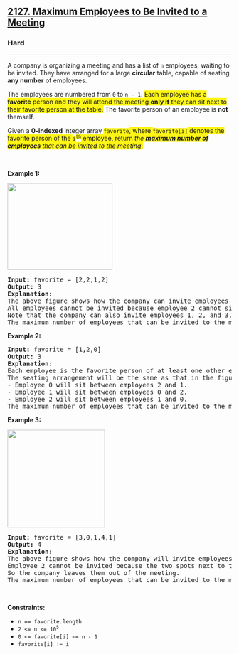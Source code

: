 <h2><a href="https://leetcode.com/problems/maximum-employees-to-be-invited-to-a-meeting/">2127. Maximum Employees to Be Invited to a Meeting</a></h2><h3>Hard</h3><hr><div><p>A company is organizing a meeting and has a list of <code>n</code> employees, waiting to be invited. They have arranged for a large <strong>circular</strong> table, capable of seating <strong>any number</strong> of employees.</p>

<p>The employees are numbered from <code>0</code> to <code>n - 1</code>. <span class="highlighter--highlighted" data-highlight-id="0" style="background-color: rgb(255, 246, 21); color: inherit;">Each employee has a </span><strong><span class="highlighter--highlighted" data-highlight-id="0" style="background-color: rgb(255, 246, 21); color: inherit;">favorite</span></strong><span class="highlighter--highlighted" data-highlight-id="0" style="background-color: rgb(255, 246, 21); color: inherit;"> person and they will attend the meeting </span><strong><span class="highlighter--highlighted" data-highlight-id="0" style="background-color: rgb(255, 246, 21); color: inherit;">only if</span></strong><span class="highlighter--highlighted" data-highlight-id="0" style="background-color: rgb(255, 246, 21); color: inherit;"> they can sit next to their favorite person at the table.</span> The favorite person of an employee is <strong>not</strong> themself.</p>

<p>Given a <strong>0-indexed</strong> integer array <code><span class="highlighter--highlighted" data-highlight-id="1" style="background-color: rgb(255, 246, 21); color: inherit;">favorite</span></code><span class="highlighter--highlighted" data-highlight-id="1" style="background-color: rgb(255, 246, 21); color: inherit;">, where </span><code><span class="highlighter--highlighted" data-highlight-id="1" style="background-color: rgb(255, 246, 21); color: inherit;">favorite[i]</span></code><span class="highlighter--highlighted" data-highlight-id="1" style="background-color: rgb(255, 246, 21); color: inherit;"> denotes the favorite person of the </span><code><span class="highlighter--highlighted" data-highlight-id="1" style="background-color: rgb(255, 246, 21); color: inherit;">i</span><sup><span class="highlighter--highlighted" data-highlight-id="1" style="background-color: rgb(255, 246, 21); color: inherit;">th</span></sup></code><span class="highlighter--highlighted" data-highlight-id="1" style="background-color: rgb(255, 246, 21); color: inherit;"> employee, return </span><em><span class="highlighter--highlighted" data-highlight-id="1" style="background-color: rgb(255, 246, 21); color: inherit;">the </span><strong><span class="highlighter--highlighted" data-highlight-id="1" style="background-color: rgb(255, 246, 21); color: inherit;">maximum number of employees</span></strong><span class="highlighter--highlighted" data-highlight-id="1" style="background-color: rgb(255, 246, 21); color: inherit;"> that can be invited to the meeting</span></em><span class="highlighter--highlighted" data-highlight-id="1" style="background-color: rgb(255, 246, 21); color: inherit;">.</span></p>

<p>&nbsp;</p>
<p><strong>Example 1:</strong></p>
<img alt="" src="https://assets.leetcode.com/uploads/2021/12/14/ex1.png" style="width: 236px; height: 195px;">
<pre><strong>Input:</strong> favorite = [2,2,1,2]
<strong>Output:</strong> 3
<strong>Explanation:</strong>
The above figure shows how the company can invite employees 0, 1, and 2, and seat them at the round table.
All employees cannot be invited because employee 2 cannot sit beside employees 0, 1, and 3, simultaneously.
Note that the company can also invite employees 1, 2, and 3, and give them their desired seats.
The maximum number of employees that can be invited to the meeting is 3. 
</pre>

<p><strong>Example 2:</strong></p>

<pre><strong>Input:</strong> favorite = [1,2,0]
<strong>Output:</strong> 3
<strong>Explanation:</strong> 
Each employee is the favorite person of at least one other employee, and the only way the company can invite them is if they invite every employee.
The seating arrangement will be the same as that in the figure given in example 1:
- Employee 0 will sit between employees 2 and 1.
- Employee 1 will sit between employees 0 and 2.
- Employee 2 will sit between employees 1 and 0.
The maximum number of employees that can be invited to the meeting is 3.
</pre>

<p><strong>Example 3:</strong></p>
<img alt="" src="https://assets.leetcode.com/uploads/2021/12/14/ex2.png" style="width: 219px; height: 220px;">
<pre><strong>Input:</strong> favorite = [3,0,1,4,1]
<strong>Output:</strong> 4
<strong>Explanation:</strong>
The above figure shows how the company will invite employees 0, 1, 3, and 4, and seat them at the round table.
Employee 2 cannot be invited because the two spots next to their favorite employee 1 are taken.
So the company leaves them out of the meeting.
The maximum number of employees that can be invited to the meeting is 4.
</pre>

<p>&nbsp;</p>
<p><strong>Constraints:</strong></p>

<ul>
	<li><code>n == favorite.length</code></li>
	<li><code>2 &lt;= n &lt;= 10<sup>5</sup></code></li>
	<li><code>0 &lt;= favorite[i] &lt;=&nbsp;n - 1</code></li>
	<li><code>favorite[i] != i</code></li>
</ul>
</div>